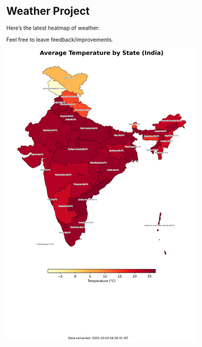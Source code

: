# Weather Project

Here’s the latest heatmap of weather:

Feel free to leave feedback/improvements.

![India Heatmap](docs/assets/india_heatmap.png?v=DF08C1)
